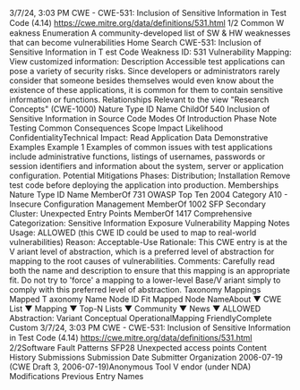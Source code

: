 3/7/24, 3:03 PM CWE - CWE-531: Inclusion of Sensitive Information in Test Code (4.14)
https://cwe.mitre.org/data/deﬁnitions/531.html 1/2
Common W eakness Enumeration
A community-developed list of SW & HW weaknesses that can become
vulnerabilities
Home Search
CWE-531: Inclusion of Sensitive Information in T est Code
Weakness ID: 531
Vulnerability Mapping: 
View customized information:
 Description
Accessible test applications can pose a variety of security risks. Since developers or administrators rarely consider that someone
besides themselves would even know about the existence of these applications, it is common for them to contain sensitive information
or functions.
 Relationships
 Relevant to the view "Research Concepts" (CWE-1000)
Nature Type ID Name
ChildOf 540 Inclusion of Sensitive Information in Source Code
 Modes Of Introduction
Phase Note
Testing
 Common Consequences
Scope Impact Likelihood
ConfidentialityTechnical Impact: Read Application Data
 Demonstrative Examples
Example 1
Examples of common issues with test applications include administrative functions, listings of usernames, passwords or session
identifiers and information about the system, server or application configuration.
 Potential Mitigations
Phases: Distribution; Installation
Remove test code before deploying the application into production.
 Memberships
Nature Type ID Name
MemberOf 731 OWASP Top Ten 2004 Category A10 - Insecure Configuration Management
MemberOf 1002 SFP Secondary Cluster: Unexpected Entry Points
MemberOf 1417 Comprehensive Categorization: Sensitive Information Exposure
 Vulnerability Mapping Notes
Usage: ALLOWED (this CWE ID could be used to map to real-world vulnerabilities)
Reason: Acceptable-Use
Rationale:
This CWE entry is at the V ariant level of abstraction, which is a preferred level of abstraction for mapping to the root causes of
vulnerabilities.
Comments:
Carefully read both the name and description to ensure that this mapping is an appropriate fit. Do not try to 'force' a mapping to a
lower-level Base/V ariant simply to comply with this preferred level of abstraction.
 Taxonomy Mappings
Mapped T axonomy Name Node ID Fit Mapped Node NameAbout ▼ CWE List ▼ Mapping ▼ Top-N Lists ▼ Community ▼ News ▼
ALLOWED
Abstraction: Variant
Conceptual OperationalMapping
FriendlyComplete Custom
3/7/24, 3:03 PM CWE - CWE-531: Inclusion of Sensitive Information in Test Code (4.14)
https://cwe.mitre.org/data/deﬁnitions/531.html 2/2Software Fault Patterns SFP28 Unexpected access points
 Content History
 Submissions
Submission Date Submitter Organization
2006-07-19
(CWE Draft 3, 2006-07-19)Anonymous Tool V endor (under NDA)
 Modifications
 Previous Entry Names